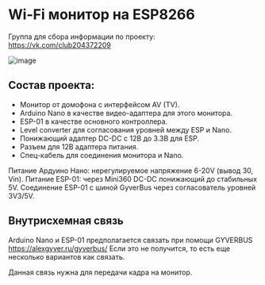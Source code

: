 # Wi-Fi монитор на ESP8266

Группа для сбора информации по проекту:
https://vk.com/club204372209

![image](https://user-images.githubusercontent.com/4146998/196043494-1aaf2ac6-11bc-4f88-ac91-01ca3d7538b2.png)

Состав проекта:
---------------
- Монитор от домофона с интерфейсом AV (TV).
- Arduino Nano в качестве видео-адаптера для этого монитора.
- ESP-01 в качестве основного контроллера.
- Level converter для согласования уровней между ESP и Nano.
- Понижающий адаптер DC-DC с 12В до 3.3В для ESP.
- Разъем для 12В адаптера питания.
- Спец-кабель для соединения монитора и Nano.

Питание Ардуино Нано: нерегулируемое напряжение 6-20V (вывод 30, Vin).
Питание ESP-01: через Mini360 DC-DC понижающий до стабильных 5V.
Соединение ESP-01 с шиной GyverBus через согласователь уровней 3V3/5V.

Внутрисхемная связь
-------------------

Arduino Nano и ESP-01 предполагается связать при помощи GYVERBUS
https://alexgyver.ru/gyverbus/
Если это не получится, то есть еще несколько вариантов как связать.

Данная связь нужна для передачи кадра на монитор.
